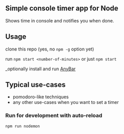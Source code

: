 ## Simple console timer app for Node
Shows time in console and notifies you when done.

## Usage
clone this repo (yes, no `npm -g` option yet)

run `npm start <number-of-minutes>` or just `npm start`

_optionally install and run [AnyBar](https://github.com/tonsky/AnyBar)

## Typical use-cases
* pomodoro-like techniques
* any other use-cases when you want to set a timer

### Run for development with auto-reload
`npm run nodemon`
